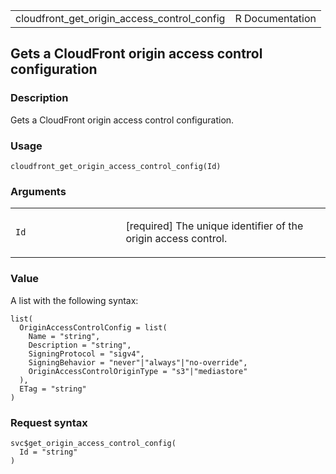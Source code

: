 <table style="width: 100%;">
<tbody>
<tr class="odd">
<td>cloudfront_get_origin_access_control_config</td>
<td style="text-align: right;">R Documentation</td>
</tr>
</tbody>
</table>

## Gets a CloudFront origin access control configuration

### Description

Gets a CloudFront origin access control configuration.

### Usage

    cloudfront_get_origin_access_control_config(Id)

### Arguments

<table>
<colgroup>
<col style="width: 35%" />
<col style="width: 65%" />
</colgroup>
<tbody>
<tr class="odd">
<td><code
id="cloudfront_get_origin_access_control_config_:_Id">Id</code></td>
<td><p>[required] The unique identifier of the origin access
control.</p></td>
</tr>
</tbody>
</table>

### Value

A list with the following syntax:

    list(
      OriginAccessControlConfig = list(
        Name = "string",
        Description = "string",
        SigningProtocol = "sigv4",
        SigningBehavior = "never"|"always"|"no-override",
        OriginAccessControlOriginType = "s3"|"mediastore"
      ),
      ETag = "string"
    )

### Request syntax

    svc$get_origin_access_control_config(
      Id = "string"
    )
